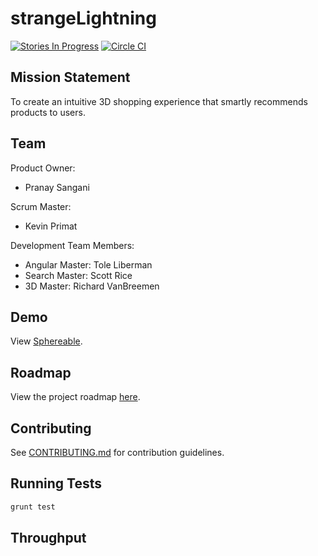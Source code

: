 # strangeLightning
[![Stories In Progress](https://badge.waffle.io/strangelightning/strangelightning.svg?label=In%20Progress&title=In%20Progress)](http://waffle.io/strangelightning/strangelightning) [![Circle CI](https://circleci.com/gh/StrangeLightning/strangeLightning.svg?style=svg)](https://circleci.com/gh/StrangeLightning/strangeLightning)

## Mission Statement
To create an intuitive 3D shopping experience that smartly recommends products to users.

## Team

Product Owner:
* Pranay Sangani

Scrum Master: 
* Kevin Primat

Development Team Members:
* Angular Master: Tole Liberman
* Search Master: Scott Rice
* 3D Master: Richard VanBreemen
 
## Demo

View [Sphereable](http://sphereable.com).

## Roadmap

View the project roadmap [here](https://github.com/StrangeLightning/strangeLightning/wiki/Roadmap).

## Contributing

See [CONTRIBUTING.md](https://github.com/StrangeLightning/strangeLightning/blob/master/CONTRIBUTING.md) for contribution guidelines.

## Running Tests
```BASH
grunt test 
```

## Throughput

